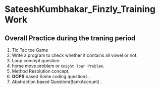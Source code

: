 # SateeshKumbhakar_Finzly_TrainingWork

## Overall Practice during the traning period

1. Tic Tac toe Game
2. Write a program to check whether it contains all vowel or not.
3. Loop concept  question
4. horse move problem or `Knight Tour Problem`.
5. Method Resolution concept.
6. **OOPS** based Some coding questions.
7. Abstraction based Question(BankAccount) .
